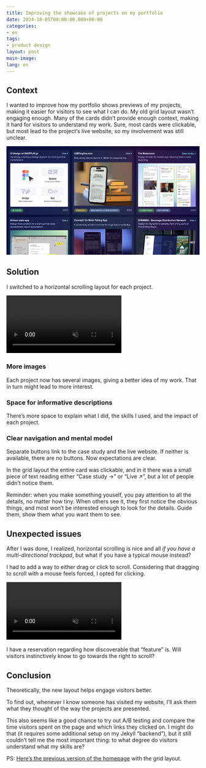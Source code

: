 ```yaml
---
title: Improving the showcase of projects on my portfolio
date: 2024-10-05T00:00:00.000+00:00
categories:
- en
tags:
- product design
layout: post
main-image: 
lang: en
---
```


## Context
I wanted to improve how my portfolio shows previews of my projects, making it easier for visitors to see what I can do. My old grid layout wasn’t engaging enough. Many of the cards didn’t provide enough context, making it hard for visitors to understand my work. Sure, most cards were clickable, but most lead to the project‘s live website, so my involvement was still unclear.

![](/uploads/portfolio-ux-before.webp)

## Solution
I switched to a horizontal scrolling layout for each project.

<video autoplay loop muted src="/uploads/portfolio-projects-after.mp4" class="w-100 br3"></video>

### More images
Each project now has several images, giving a better idea of my work. That in turn might lead to more interest.

### Space for informative descriptions
There’s more space to explain what I did, the skills I used, and the impact of each project.

### Clear navigation and mental model
Separate buttons link to the case study and the live website. If neither is available, there are no buttons. Now expectations are clear. 

In the grid layout the entire card was clickable, and in it there was a small piece of text reading either “Case&nbsp;study&nbsp;→” or “Live&nbsp;↗”, but a lot of people didn’t notice them. 

Reminder: when you make something youself, you pay attention to all the details, no matter how tiny. When others see it, they first notice the obvious things, and most won’t be interested enough to look for the details. Guide them, show them what you want them to see.

## Unexpected issues

After I was done, I realized, horizontal scrolling is nice and all *if you have a multi-directional trackpad*, but what if you have a typical mouse instead?

I had to add a way to either drag or click to scroll. Considering that dragging to scroll with a mouse feels forced, I opted for clicking. 

<video autoplay loop muted src="/uploads/portfolio-projects-hover.mp4" class="w-100 br3"></video>

I have a reservation regarding how discoverable that “feature” is. Will visitors instinctively know to go towards the right to scroll?

## Conclusion
Theoretically, the new layout helps engage visitors better. 

To find out, whenever I know someone has visited my website, I’ll ask them what they thought of the way the projects are presented. 

This also seems like a good chance to try out A/B testing and compare the time visitors spent on the page and which links they clicked on. I might do that (it requires some additional setup on my Jekyll “backend”), but it still couldn’t tell me the most important thing: to what degree do visitors understand what my skills are?

PS: [Here’s the previous version of the homepage](https://66ffd8b28cd2140008bd1125--annafilou.netlify.app/) with the grid layout.